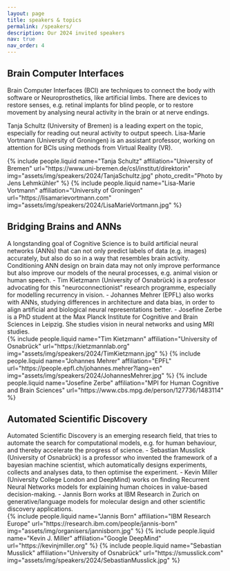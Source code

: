 ```yaml
---
layout: page
title: speakers & topics
permalink: /speakers/
description: Our 2024 invited speakers
nav: true
nav_order: 4
---
```



<div class="projects">
  <h2>Brain Computer Interfaces</h2>
  Brain Computer Interfaces (BCI) are techniques to connect the body with software or Neuroprosthetics, like artificial limbs. There are devices to restore senses, e.g. retinal implants for blind people, or to restore movement by analysing neural activity in the brain or at nerve endings.

 Tanja Schultz (University of Bremen) is a leading expert on the topic, especially for reading out neural activity to output speech.
 Lisa-Marie Vortmann (University of Groningen) is an assistant professor, working on attention for BCIs using methods from Virtual Reality (VR).
  <div class="container">
      <div class="row row-cols-1 row-cols-md-3">
      {% include people.liquid name="Tanja Schultz" affiliation="University of Bremen" url="https://www.uni-bremen.de/csl/institut/direktorin" img="assets/img/speakers/2024/TanjaSchultz.jpg" photo_credit="Photo by Jens Lehmkühler" %}
      {% include people.liquid name="Lisa-Marie Vortmann" affiliation="University of Groningen" url="https://lisamarievortmann.com" img="assets/img/speakers/2024/LisaMarieVortmann.jpg" %}
      </div>
  </div>

  <h2>Bridging Brains and ANNs</h2>
A longstanding goal of Cognitive Science is to build artificial neural networks (ANNs) that can not only predict labels of data (e.g. images) accurately, but also do so in a way that resembles brain activity. Conditioning ANN design on brain data may not only improve performance but also improve our models of the neural processes, e.g. animal vision or human speech.
- Tim Kietzmann (University of Osnabrück) is a professor advocating for this "neuroconnectionist" research programme, especially for modelling recurrency in vision.
- Johannes Mehrer (EPFL) also works with ANNs, studying differences in architecture and data bias, in order to align artificial and biological neural representations better.
- Josefine Zerbe is a PhD student at the Max Planck Institute for Cognitive and Brain Sciences in Leipzig. She studies vision in neural networks and using MRI studies.
  <div class="container">
      <div class="row row-cols-1 row-cols-md-3">
      {% include people.liquid name="Tim Kietzmann" affiliation="University of Osnabrück" url="https://kietzmannlab.org" img="assets/img/speakers/2024/TimKietzmann.jpg" %}
      {% include people.liquid name="Johannes Mehrer" affiliation="EPFL" url="https://people.epfl.ch/johannes.mehrer?lang=en" img="assets/img/speakers/2024/JohannesMehrer.jpg" %}
      {% include people.liquid name="Josefine Zerbe" affiliation="MPI for Human Cognitive and Brain Sciences" url="https://www.cbs.mpg.de/person/127736/1483114" %}
      </div>
  </div>

  <h2>Automated Scientific Discovery</h2>
Automated Scientific Discovery is an emerging research field, that tries to automate the search for computational models, e.g. for human behaviour, and thereby accelerate the progress of science.
- Sebastian Musslick (University of Osnabrück) is a professor who invented the framework of a bayesian machine scientist, which automatically designs experiments, collects and analyses data, to then optimise the experiment.
- Kevin Miller (University College London and DeepMind) works on finding Recurrent Neural Networks models for explaining human choices in value-based decision-making.
- Jannis Born works at IBM Research in Zurich on generative/language models for molecular design and other scientific discovery applications.
  <div class="container">
      <div class="row row-cols-1 row-cols-md-3">
      {% include people.liquid name="Jannis Born" affiliation="IBM Research Europe" url="https://research.ibm.com/people/jannis-born" img="assets/img/organisers/jannisborn.jpg" %}
      {% include people.liquid name="Kevin J. Miller" affiliation="Google DeepMind" url="https://kevinjmiller.org" %}
      {% include people.liquid name="Sebastian Musslick" affiliation="University of Osnabrück" url="https://smusslick.com" img="assets/img/speakers/2024/SebastianMusslick.jpg" %}
      </div>
  </div>
</div>
